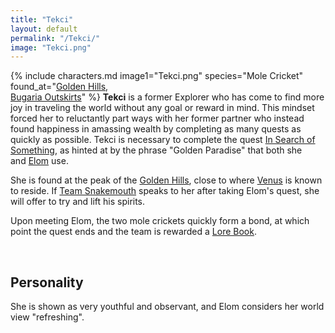 ```yaml
---
title: "Tekci"
layout: default
permalink: "/Tekci/"
image: "Tekci.png"
---
```

{% include characters.md image1="Tekci.png" species="Mole Cricket" found_at="[Golden Hills](/Golden_Hills),<br> [Bugaria Outskirts](/Bugaria_Outskirts)" %}
**Tekci** is a former Explorer who has come to find more joy in traveling the world without any goal or reward in mind. This mindset forced her to reluctantly part ways with her former partner who instead found happiness in amassing wealth by completing as many quests as quickly as possible. Tekci is necessary to complete the quest [In Search of Something](/In_Search_of_Something), as hinted at by the phrase "Golden Paradise" that both she and [Elom](/Elom) use.

She is found at the peak of the [Golden Hills](/Golden_Hills), close to where [Venus](/Venus) is known to reside. If [Team Snakemouth](/Team_Snakemouth) speaks to her after taking Elom's quest, she will offer to try and lift his spirits.

Upon meeting Elom, the two mole crickets quickly form a bond, at which point the quest ends and the team is rewarded a [Lore Book](/Lore_Books).

<br />

## Personality
She is shown as very youthful and observant, and Elom considers her world view "refreshing".